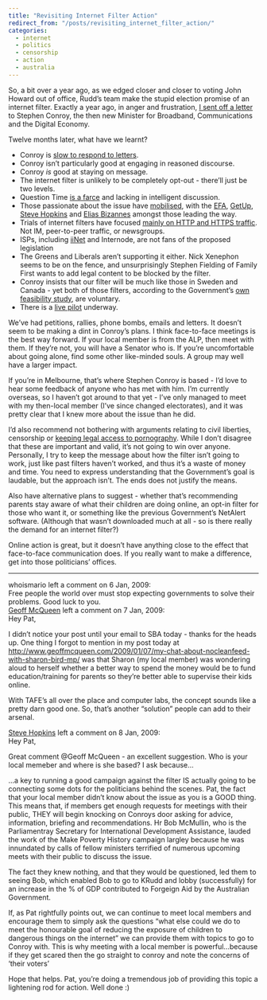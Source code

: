 ```yaml
---
title: "Revisiting Internet Filter Action"
redirect_from: "/posts/revisiting_internet_filter_action/"
categories:
  - internet
  - politics
  - censorship
  - action
  - australia
---
```

So, a bit over a year ago, as we edged closer and closer to voting John
Howard out of office, Rudd’s team make the stupid election promise of an
internet filter. Exactly a year ago, in anger and frustration, [I sent
off a
letter](http://freelancing-gods.com/posts/internet_censorship_in_australia)
to Stephen Conroy, the then new Minister for Broadband, Communications
and the Digital Economy.

Twelve months later, what have we learnt?

-   Conroy is [slow to respond to
    letters](http://freelancing-gods.com/posts/correspondance_on_censorship).
-   Conroy isn’t particularly good at engaging in reasoned discourse.
-   Conroy *is* good at staying on message.
-   The internet filter is unlikely to be completely opt-out - there’ll
    just be two levels.
-   Question Time [is a
    farce](http://www.somebodythinkofthechildren.com/question-time-turns-into-conroy-comedy-club-question-dodging-at-its-worst/)
    and lacking in intelligent discussion.
-   Those passionate about the issue have
    [mobilised](http://www.abc.net.au/unleashed/stories/s2406365.htm),
    with the [EFA](http://nocleanfeed.com/),
    [GetUp](http://www.getup.org.au/campaign/SaveTheNet/442), [Steve
    Hopkins](http://www.rosshill.com.au/article/the-rudd-filter-has-been-phone-bombed/)
    and [Elias Bizannes](http://siliconbeachaustralia.org/ruddfilter/)
    amongst those leading the way.
-   Trials of internet filters have focused [mainly on HTTP and HTTPS
    traffic](http://freelancing-gods.com/posts/filtering_trial_results).
    Not IM, peer-to-peer traffic, or newsgroups.
-   ISPs, including
    [iiNet](http://www.smh.com.au/articles/2008/11/11/1226318639085.html?page=fullpage)
    and Internode, are not fans of the proposed legislation
-   The Greens and Liberals aren’t supporting it either. Nick Xenephon
    seems to be on the fence, and unsurprisingly Stephen Fielding of
    Family First wants to add legal content to be blocked by the filter.
-   Conroy insists that our filter will be much like those in Sweden and
    Canada - yet both of those filters, according to the Government’s
    [own feasibility
    study](http://www.dbcde.gov.au/communications_for_consumers/funding_programs__and__support/cyber-safety_plan/internet_service_provider_isp_filtering/),
    are voluntary.
-   There is a [live
    pilot](http://www.dbcde.gov.au/communications_for_consumers/funding_programs__and__support/cyber-safety_plan/internet_service_provider_isp_filtering/isp_filtering_live_pilot) underway.

We’ve had petitions, rallies, phone bombs, emails and letters. It
doesn’t seem to be making a dint in Conroy’s plans. I think face-to-face
meetings is the best way forward. If your local member is from the ALP,
then meet with them. If they’re not, you will have a Senator who is. If
you’re uncomfortable about going alone, find some other like-minded
souls. A group may well have a larger impact.

If you’re in Melbourne, that’s where Stephen Conroy is based - I’d love
to hear some feedback of anyone who has met with him. I’m currently
overseas, so I haven’t got around to that yet - I’ve only managed to
meet with my then-local member (I’ve since changed electorates), and it
was pretty clear that I knew more about the issue than he did.

I’d also recommend not bothering with arguments relating to civil
liberties, censorship or [keeping legal access to
pornography](http://flickr.com/photos/misrt/2990444801/in/pool-nocleanfeed/).
While I don’t disagree that these are important and valid, it’s not
going to win over anyone. Personally, I try to keep the message about
how the filter isn’t going to work, just like past filters haven’t
worked, and thus it’s a waste of money and time. You need to express
understanding that the Government’s goal is laudable, but the approach
isn’t. The ends does not justify the means.

Also have alternative plans to suggest - whether that’s recommending
parents stay aware of what their children are doing online, an opt-in
filter for those who want it, or something like the previous
Government’s NetAlert software. (Although that wasn’t downloaded much at
all - so is there really the demand for an internet filter?)

Online action is great, but it doesn’t have anything close to the effect
that face-to-face communication does. If you really want to make a
difference, get into those politicians’ offices.

------------------------------------------------------------------------

<div class="comments">
<div class="comment-author">
whoismario left a comment on 6 Jan, 2009:</div>

<div class="comment" markdown="1">
Free people the world over must stop expecting governments to solve
their problems. Good luck to you.

</div>
<div class="comment-author">
<a href="http://www.geoffmcqueen.com">Geoff McQueen</a> left a comment
on 7 Jan, 2009:</div>

<div class="comment" markdown="1">
Hey Pat,

I didn’t notice your post until your email to SBA today - thanks for the
heads up. One thing I forgot to mention in my post today at
http://www.geoffmcqueen.com/2009/01/07/my-chat-about-nocleanfeed-with-sharon-bird-mp/
was that Sharon (my local member) was wondering aloud to herself whether
a better way to spend the money would be to fund education/training for
parents so they’re better able to supervise their kids online.

With TAFE’s all over the place and computer labs, the concept sounds
like a pretty darn good one. So, that’s another “solution” people can
add to their arsenal.

</div>
<div class="comment-author">
<a href="http://www.thesquigglyline.com/blog">Steve Hopkins</a> left a
comment on 8 Jan, 2009:</div>

<div class="comment" markdown="1">
Hey Pat,

Great comment @Geoff McQueen - an excellent suggestion. Who is your
local memeber and where is she based? I ask because…

…a key to running a good campaign against the filter IS actually going
to be connecting some dots for the politicians behind the scenes. Pat,
the fact that your local member didn’t know about the issue as you is a
GOOD thing. This means that, if members get enough requests for meetings
with their public, THEY will begin knocking on Conroys door asking for
advice, information, briefing and recommendations. Hr Bob McMullin, who
is the Parliamentray Secretary for International Development Assistance,
lauded the work of the Make Poverty History campaign largley because he
was innundated by calls of fellow ministers terrified of numerous
upcoming meets with their public to discuss the issue.

The fact they knew nothing, and that they would be questioned, led them
to seeing Bob, which enabled Bob to go to KRudd and lobby (successfully)
for an increase in the % of GDP contributed to Forgeign Aid by the
Australian Government.

If, as Pat rightfully points out, we can continue to meet local members
and encourage them to simply ask the questions “what else could we do to
meet the honourable goal of reducing the exposure of children to
dangerous things on the internet” we can provide them with topics to go
to Conroy with. This is why meeting with a local member is
powerful…because if they get scared then the go straight to conroy and
note the concerns of ‘their voters’

Hope that helps. Pat, you’re doing a tremendous job of providing this
topic a lightening rod for action. Well done :)

</div>
</div>

